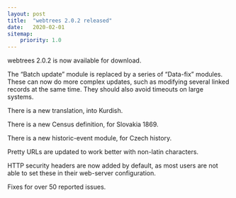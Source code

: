 ```yaml
---
layout: post
title:  "webtrees 2.0.2 released"
date:   2020-02-01
sitemap:
    priority: 1.0
---
```


webtrees 2.0.2 is now available for download.

The “Batch update” module is replaced by a series of “Data-fix” modules.
These can now do more complex updates, such as modifying several linked
records at the same time.  They should also avoid timeouts on large systems.

There is a new translation, into Kurdish.

There is a new Census definition, for Slovakia 1869.

There is a new historic-event module, for Czech history.

Pretty URLs are updated to work better with non-latin characters.

HTTP security headers are now added by default, as most users are not
able to set these in their web-server configuration.

Fixes for over 50 reported issues.
